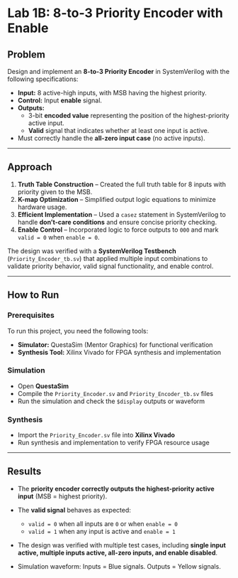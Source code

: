# Lab 1B: 8-to-3 Priority Encoder with Enable

## Problem
Design and implement an **8-to-3 Priority Encoder** in SystemVerilog with the following specifications:
- **Input:** 8 active-high inputs, with MSB having the highest priority.  
- **Control:** Input **enable** signal.  
- **Outputs:**
  - 3-bit **encoded value** representing the position of the highest-priority active input.  
  - **Valid** signal that indicates whether at least one input is active.  
- Must correctly handle the **all-zero input case** (no active inputs).  

---

## Approach
1. **Truth Table Construction** – Created the full truth table for 8 inputs with priority given to the MSB.  
2. **K-map Optimization** – Simplified output logic equations to minimize hardware usage.  
3. **Efficient Implementation** – Used a `casez` statement in SystemVerilog to handle **don’t-care conditions** and ensure concise priority checking.  
4. **Enable Control** – Incorporated logic to force outputs to `000` and mark `valid = 0` when `enable = 0`.  

The design was verified with a **SystemVerilog Testbench** (`Priority_Encoder_tb.sv`) that applied multiple input combinations to validate priority behavior, valid signal functionality, and enable control.

---

## How to Run

### Prerequisites
To run this project, you need the following tools:

- **Simulator:** QuestaSim (Mentor Graphics) for functional verification  
- **Synthesis Tool:** Xilinx Vivado for FPGA synthesis and implementation  

### Simulation
- Open **QuestaSim**  
- Compile the `Priority_Encoder.sv` and `Priority_Encoder_tb.sv` files  
- Run the simulation and check the `$display` outputs or waveform  

### Synthesis
- Import the `Priority_Encoder.sv` file into **Xilinx Vivado**  
- Run synthesis and implementation to verify FPGA resource usage  

---

## Results
- The **priority encoder correctly outputs the highest-priority active input** (MSB = highest priority).  
- The **valid signal** behaves as expected:
  - `valid = 0` when all inputs are `0` or when `enable = 0`  
  - `valid = 1` when any input is active and `enable = 1`  
 
- The design was verified with multiple test cases, including **single input active, multiple inputs active, all-zero inputs, and enable disabled**.
- Simulation waveform:
	Inputs = Blue signals.
	Outputs = Yellow signals.

